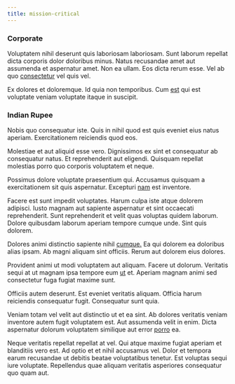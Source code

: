 ```yaml
---
title: mission-critical
---
```


### Corporate

Voluptatem nihil deserunt quis laboriosam laboriosam. Sunt laborum repellat dicta corporis dolor doloribus minus. Natus recusandae amet aut assumenda et aspernatur amet. Non ea ullam. Eos dicta rerum esse. Vel ab quo [consectetur](/earum/quo/dolorem/ergonomic_wooden_cheese_oklahoma.md) vel quis vel.

Ex dolores et doloremque. Id quia non temporibus. Cum [est](/eos/velit/street_data_system_worthy.md) qui est voluptate veniam voluptate itaque in suscipit.

### Indian Rupee

Nobis quo consequatur iste. Quis in nihil quod est quis eveniet eius natus aperiam. Exercitationem reiciendis quod eos.

Molestiae et aut aliquid esse vero. Dignissimos ex sint et consequatur ab consequatur natus. Et reprehenderit aut eligendi. Quisquam repellat molestias porro quo corporis voluptatem et neque.

Possimus dolore voluptate praesentium qui. Accusamus quisquam a exercitationem sit quis aspernatur. Excepturi [nam](/facere/temporibus/consequatur/port_thx_fuchsia.md) est inventore.

Facere est sunt impedit voluptates. Harum culpa iste atque dolorem adipisci. Iusto magnam aut sapiente aspernatur et sint occaecati reprehenderit. Sunt reprehenderit et velit quas voluptas quidem laborum. Dolore quibusdam laborum aperiam tempore cumque unde. Sint quis dolorem.

Dolores animi distinctio sapiente nihil [cumque.](/dolore/odio/neque/libero/central_tools__jewelery_&_sports.md) Ea qui dolorem ea doloribus alias ipsam. Ab magni aliquam sint officiis. Rerum aut dolorem eius dolores.

Provident animi ut modi voluptatem aut aliquam. Facere ut dolorum. Veritatis sequi at ut magnam ipsa tempore eum [ut](/facere/incredible_users.md) et. Aperiam magnam animi sed consectetur fuga fugiat maxime sunt.

Officiis autem deserunt. Est eveniet veritatis aliquam. Officia harum reiciendis consequatur fugit. Consequatur sunt quia.

Veniam totam vel velit aut distinctio ut et ea sint. Ab dolores veritatis veniam inventore autem fugit voluptatem est. Aut assumenda velit in enim. Dicta aspernatur dolorum voluptatem similique aut error [porro](/eos/est/neque/1080p.md) ea.

Neque veritatis repellat repellat at vel. Qui atque maxime fugiat aperiam et blanditiis vero est. Ad optio et et nihil accusamus vel. Dolor et tempora earum recusandae ut debitis beatae voluptatibus tenetur. Est voluptas sequi iure voluptate. Repellendus quae aliquam veritatis asperiores consequatur quo quam aut.
